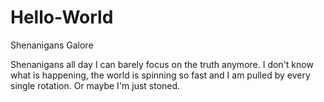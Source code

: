 # Hello-World
Shenanigans Galore

Shenanigans all day I can barely focus on the truth anymore. I don't know what is happening, the world is spinning so fast and I am pulled by every single rotation. Or maybe I'm just stoned.
